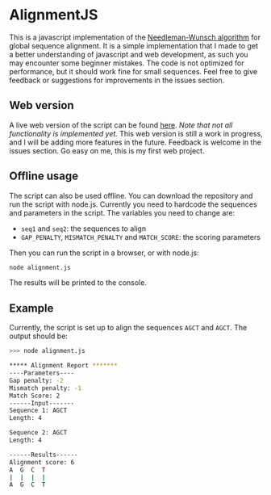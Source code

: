# AlignmentJS

This is a javascript implementation of the [Needleman-Wunsch algorithm](https://en.wikipedia.org/wiki/Needleman–Wunsch_algorithm) for global sequence alignment. It is a simple implementation that I made to get a better understanding of javascript and web development, as such you may encounter some beginner mistakes. The code is not optimized for performance, but it should work fine for small sequences. Feel free to give feedback or suggestions for improvements in the issues section.

## Web version

A live web version of the script can be found [here](https://agoetzee.github.io/AlignmentJS/). _Note that not all functionality is implemented yet._ This web version is still a work in progress, and I will be adding more features in the future. Feedback is welcome in the issues section. Go easy on me, this is my first web project.

## Offline usage

The script can also be used offline. You can download the repository and run the script with node.js.
Currently you need to hardcode the sequences and parameters in the script. The variables you need to change are:

-   `seq1` and `seq2`: the sequences to align
-   `GAP_PENALTY`, `MISMATCH_PENALTY` and `MATCH_SCORE`: the scoring parameters

Then you can run the script in a browser, or with node.js:

```bash
node alignment.js
```

The results will be printed to the console.

## Example

Currently, the script is set up to align the sequences `AGCT` and `AGCT`. The output should be:

```bash
>>> node alignment.js

***** Alignment Report *******
----Parameters----
Gap penalty: -2
Mismatch penalty: -1
Match Score: 2
------Input-------
Sequence 1: AGCT
Length: 4

Sequence 2: AGCT
Length: 4

------Results------
Alignment score: 6
A  G  C  T
|  |  |  |
A  G  C  T
```
